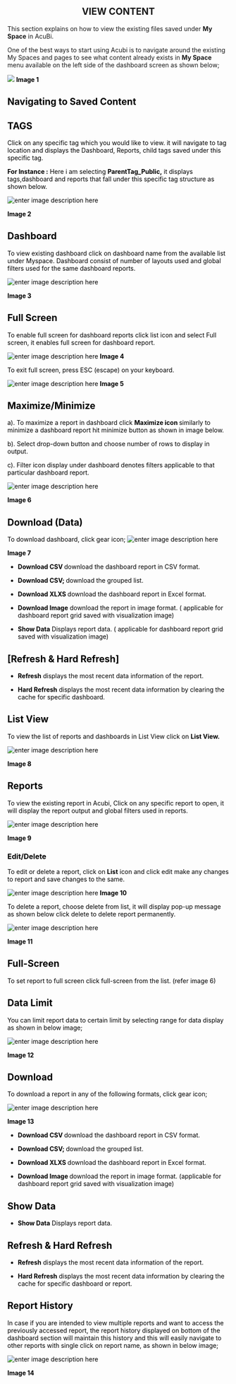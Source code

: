 


<center><h2>VIEW CONTENT</h2></center>

This section explains on how to view the existing files saved under <b>My Space</b> in AcuBi.

One of the best ways to start using Acubi is to navigate around the existing My Spaces and pages to see what content already exists in <b>My Space</b> menu available on the left side of the dashboard screen as shown below;

![
](https://raw.githubusercontent.com/sv18042016/fp1/d9c267871ed467a0bbf143c1bf8c4137012cb6d4/images/New_version5/UD_Viewing_Content_Image4.png)
 <b><font color = "Black"> Image 1</b>

## Navigating to Saved Content 

## TAGS

Click on any specific tag which you would like to view. it will navigate to tag location and displays the Dashboard, Reports, child tags saved under this specific tag.

<b>For Instance :</b> Here i am selecting <b>ParentTag_Public,</b> it displays tags,dashboard and reports that fall under this specific tag structure as shown below.

![enter image description here](https://raw.githubusercontent.com/sv18042016/fp1/69d5beb04063249964516e10e7358d38b3641f29/images/New_version5/UD_Viewing_Content_Image1.png)
 
 <b><font color = "Black"> Image 2</b>
 
## Dashboard

 To view existing dashboard click on dashboard name from the available list under Myspace. Dashboard consist of number of layouts used and global filters used for the same dashboard reports.
 
![enter image description here](https://raw.githubusercontent.com/sv18042016/fp1/c837174a359211665f3c4da93275066e943d7c93/images/New_version5/UD_Dashboard_image10.png)
 
  <b><font color = "Black"> Image 3  </b>
  
## Full Screen 

 To enable full screen for dashboard reports click list icon and select Full screen, it enables full screen for dashboard report.

![enter image description here](https://raw.githubusercontent.com/sv18042016/fp1/4a0a40f34ba11548fec0b86c8a6b53335c3f5f86/images/New_version5/TD_Dashboard_image28.png)
 <B><font color = " Black"> Image 4</font></b>
 
To exit full screen, press ESC (escape) on your keyboard.

![enter image description here](https://raw.githubusercontent.com/sv18042016/fp1/4a0a40f34ba11548fec0b86c8a6b53335c3f5f86/images/New_version5/TD_Dashboard_image29.png)
 <B><font color = " Black"> Image 5</font></b>
 
 ## Maximize/Minimize
  
a). To maximize a report in dashboard click <b>Maximize icon </b> similarly to minimize a dashboard report hit minimize button as shown in image below.

b). Select drop-down button and choose number of rows to display in output.

c). Filter icon display under dashboard denotes filters applicable to that particular dashboard report.

![enter image description here](https://raw.githubusercontent.com/sv18042016/fp1/d9ba9b9b2511f182a2a490b8ad5290aaab0c14e5/images/New_version5/TD_Dashboard_image24.png)

 <B><font color = " Black"> Image 6 </font></b>

## Download (Data)


To download dashboard, click gear icon;
 ![enter image description here](https://raw.githubusercontent.com/sv18042016/fp1/b258f4f2510be549d125601a7ae32a0c1945cca9/images/New_version5/td_view_report_image16.png)

 <B><font color = " Black"> Image 7</font></b>
 
-   <b>Download CSV </b>  download the dashboard report in CSV format.

- <b>Download CSV; </b>  download the grouped list.

- <b>Download XLXS </b>  download the dashboard report in Excel format.

-   <b>Download Image</b>  download the report in image format. ( applicable for dashboard report grid saved with visualization image)
    
-   <b>Show Data</b>  Displays report data. ( applicable for dashboard report grid saved with visualization image)

## [Refresh & Hard Refresh]

-   <b>Refresh</b>  displays the most recent data information of the report.
    
-   <b>Hard Refresh</b>  displays the most recent data information by clearing the cache for specific dashboard.
    
## List View

To view the list of reports and dashboards in List View click on <b>List View.</b>

![enter image description here](https://raw.githubusercontent.com/sv18042016/fp1/f7c768a770140dd07c91dc44078f61241b248d14/images/New_version5/TD_Dashboard_image13.png)

 <B><font color = " Black"> Image 8</font></b>

 ## Reports

To view the existing report in Acubi, Click on any specific report to open, it will display the report output and global filters used in reports.

![enter image description here](https://raw.githubusercontent.com/sv18042016/fp1/094f156e76391d17f8f39e4a8f02b97cf71952d4/images/New_version5/td_view_report_image12.png)

 <b><font color = "Black"> Image 9 </b>
 
### Edit/Delete

To edit or delete a report, click on <b>List</b> icon and click edit make any changes to report and save changes to the same.

![enter image description here](https://raw.githubusercontent.com/sv18042016/fp1/4cf90c1b89eb4c3002bcc0f1de094babbc3834d4/images/New_version5/td_view_report_image15.png)
<b><font color = "Black"> Image 10</b>

To delete a report, choose delete from list, it will display pop-up message as shown below click delete to delete report permanently.

![enter image description here](https://raw.githubusercontent.com/sv18042016/fp1/0711e4822adc1e6fc82e353e54ef5a7f4343b01e/images/New_version5/td_view_report_image14.png)

<b><font color = "Black"> Image 11</b>

## Full-Screen

To set report to full screen click full-screen from the list. (refer image 6)

## Data Limit

You can limit report data to certain limit by selecting range for data display as shown in below image;

![enter image description here](https://raw.githubusercontent.com/sv18042016/fp1/9909d1672012d731d78dcdbdbf702bf20a06c2cb/images/New_version5/UD_Viewing_Content_Image5.png)

 <b><font color = "Black"> Image 12</b>

## Download

To download a report in any of the following formats, click gear icon;

![enter image description here](https://raw.githubusercontent.com/sv18042016/fp1/b258f4f2510be549d125601a7ae32a0c1945cca9/images/New_version5/td_view_report_image16.png)

<b><font color = "Black"> Image 13</b>

-   <b>Download CSV </b>  download the dashboard report in CSV format.

-  <b>Download CSV; </b>  download the grouped list.

- <b>Download XLXS </b>  download the dashboard report in Excel format.

- <b> Download Image </b>  download the report in image format. (applicable for dashboard report grid saved with visualization image)

## Show Data

- <b> Show Data</b> Displays report data.
 
## Refresh & Hard Refresh

-   <b>Refresh</b>  displays the most recent data information of the report.
    
-   <b>Hard Refresh</b>  displays the most recent data information by clearing the cache for specific dashboard or report.
    
## Report History

In case if you are intended to view multiple reports and want to access the previously accessed report, the report history displayed on bottom of the dashboard section will maintain this history and this will easily navigate to other reports with single click on report name, as shown in below image;

![enter image description here](https://raw.githubusercontent.com/sv18042016/fp1/ecb4f0f16b2129205eec0956ab06dc804f988097/images/New_version5/td_view_report_image17.png)

<b><font color = "Black"> Image 14</b>


<!--stackedit_data:
eyJoaXN0b3J5IjpbLTIxMzQ2MzU0MjcsMTg3Njg3OTEwNiwtMT
gyOTE3MTcwOSw3ODk2MzkyOSwyMDIyMTcxNTk4LC0xNTQzNzUw
NzIwLC0xMjY0NTIwOTc4LC00MTE0MTIxNjMsLTE0MTMxODE0OT
EsMjA3MzMxNDUwMiw4Nzk4NDQ2MTgsMTg5NTMxNDU3MCwtMTcz
NjMyNjk2NCwxMzE5NTg2NTI2LDEyMzQ1MzQ3NTcsLTM4MjYwMz
kyMSwtMTAwMjk1NDI3NiwxOTg4OTQxMTMyLC02NjA4MDIwNjRd
fQ==
-->